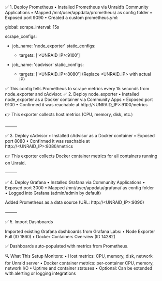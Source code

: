 ✅ 1. Deploy Prometheus
	•	Installed Prometheus via Unraid’s Community Applications
	•	Mapped /mnt/user/appdata/prometheus/ as config folder
	•	Exposed port 9090
	•	Created a custom prometheus.yml:

global:
  scrape_interval: 15s

scrape_configs:
  - job_name: 'node_exporter'
    static_configs:
      - targets: ['<UNRAID_IP>:9100']

  - job_name: 'cadvisor'
    static_configs:
      - targets: ['<UNRAID_IP>:8080']
(Replace <UNRAID_IP> with actual IP)

✅ This config tells Prometheus to scrape metrics every 15 seconds from node_exporter and cAdvisor.
✅ 2. Deploy node_exporter
	•	Installed node_exporter as a Docker container via Community Apps
	•	Exposed port 9100
	•	Confirmed it was reachable at http://<UNRAID_IP>:9100/metrics

👉 This exporter collects host metrics (CPU, memory, disk, etc.)

⸻

✅ 3. Deploy cAdvisor
	•	Installed cAdvisor as a Docker container
	•	Exposed port 8080
	•	Confirmed it was reachable at http://<UNRAID_IP>:8080/metrics

👉 This exporter collects Docker container metrics for all containers running on Unraid.

⸻

✅ 4. Deploy Grafana
	•	Installed Grafana via Community Applications
	•	Exposed port 3000
	•	Mapped /mnt/user/appdata/grafana/ as config folder
	•	Logged into Grafana (admin/admin by default)

Added Prometheus as a data source (URL: http://<UNRAID_IP>:9090)

⸻

✅ 5. Import Dashboards

Imported existing Grafana dashboards from Grafana Labs:
	•	Node Exporter Full (ID 1860)
	•	Docker Containers Overview (ID 14282)

✅ Dashboards auto-populated with metrics from Prometheus.

🔍 What This Setup Monitors:
	•	Host metrics: CPU, memory, disk, network for Unraid server
	•	Docker container metrics: per-container CPU, memory, network I/O
	•	Uptime and container statuses
	•	Optional: Can be extended with alerting or logging integrations
